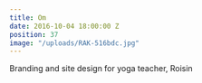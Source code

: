 ```yaml
---
title: Om
date: 2016-10-04 18:00:00 Z
position: 37
image: "/uploads/RAK-516bdc.jpg"
---
```


Branding and site design for yoga teacher, Roisin